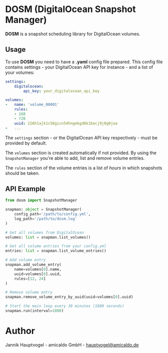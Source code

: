 # DOSM (DigitalOcean Snapshot Manager)

**DOSM** is a snapshot scheduling library for DigitalOcean volumes.

## Usage
To use **DOSM** you need to have a **.yaml** config file prepared.
This config file contains settings - your DigitalOcean API key for instance - and a list of your volumes:

```yaml
settings:
    digitalocean:
        api_key: your_digitalocean_api_key

volumes:
-   name: 'volume_00001'
    rules:
    - 168
    - 720
    uuid: 226h1ajk1c58gicn54hngekgd6k1becj9j0g0joa
-   ...
```

The `settings` section - or the DigitalOcean API key respectively - must be provided by default.

The `volumes` section is created automatically if not provided.
By using the `SnapshotManager` you're able to add, list and remove volume entries.

The `rules` section of the volume entries is a list of *hours* in which snapshots should be taken.

## API Example
```python
from dosm import SnapshotManager

snapman: object = SnapshotManager(
    config_path='/path/to/config.yml',
    log_path='/path/to/dosm.log'
)

# Get all volumes from DigitalOcean
volumes: list = snapman.list_volumes()

# Get all volume entries from your config.yml
entries: list = snapman.list_volume_entries()

# Add volume entry
snapman.add_volume_entry(
    name=volumes[0].name,
    uuid=volumes[0].uuid,
    rules=[12, 24]
)

# Remove volume entry
snapman.remove_volume_entry_by_uuid(uuid=volumes[0].uuid)

# Start the main loop every 30 minutes (1800 seconds)
snapman.run(interval=1800)
```

# Author
Jannik Hauptvogel - amicaldo GmbH - hauptvogel@amicaldo.de
